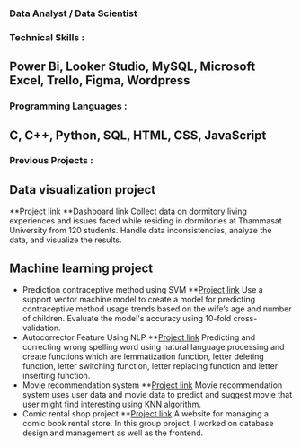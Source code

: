 ### Data Analyst / Data Scientist
### Technical Skills :
## Power Bi, Looker Studio, MySQL, Microsoft Excel, Trello, Figma, Wordpress
### Programming Languages :
## C, C++, Python, SQL, HTML, CSS, JavaScript
### Previous Projects :
## Data visualization project
**[Project link](https://colab.research.google.com/drive/1l18FC5i3W6FiKwGUWxbgNGWigRGiIbXh?authuser=1#scrollTo=4WgmrDOxW54U)
**[Dashboard link](https://lookerstudio.google.com/u/1/reporting/15857fed-c590-47dc-88d1-dae76991f052/page/KW2wD)
Collect data on dormitory living experiences and issues faced while residing in dormitories at Thammasat University from 120 students. Handle data inconsistencies, analyze the data, and visualize the results.
## Machine learning project
- Prediction contraceptive method using SVM
**[Project link](https://colab.research.google.com/drive/1ML9OK8giR9WgNIitJIGTCoD6g0W0GYPU?authuser=1#scrollTo=exouBdZvTIhb)
Use a support vector machine model to create a model for predicting contraceptive method usage trends based on the wife’s age and number of children. Evaluate the model's accuracy using 10-fold cross-validation.
- Autocorrector Feature Using NLP
**[Project link](https://colab.research.google.com/drive/15yjVlHJNvxvZ_Qcx7lnXtO--jHPsHf_Z)
Predicting and correcting wrong spelling word using natural language processing and create functions which are lemmatization function, letter deleting function, letter switching function, letter replacing function and letter inserting function.
- Movie recommendation system
**[Project link](https://colab.research.google.com/drive/1bYgn8g5i5L5G5hQKjDnYz57XY89zqzBk#scrollTo=VhM9EOm_9mmc)
Movie recommendation system uses user data and movie data to predict and suggest movie that user might find interesting using KNN algorithm.
- Comic rental shop project
**[Project link](https://github.com/paveewuth/CS251_Term_Project)
A website for managing a comic book rental store. In this group project, I worked on database design and management as well as the frontend.
